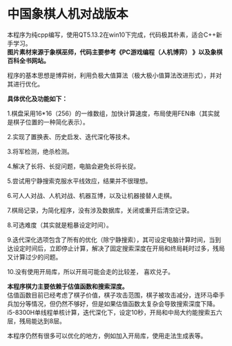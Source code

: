 中国象棋人机对战版本
====================

本程序为纯cpp编写，使用QT5.13.2在win10下完成，代码极其朴素，适合C++新手学习。  
**图片素材来源于象棋巫师，代码主要参考《PC游戏编程（人机博弈） 》以及象棋百科全书网站。**  

程序的基本思想是博弈树，利用负极大值算法（极大极小值算法改进形式），并对其进行优化。  


**具体优化及功能如下：**  

1.棋盘采用16*16（256）的一维数组，加快计算速度，布局使用FEN串（其实就是棋子位置的一种简化表示）。  

2.实现了置换表、历史启发、迭代深化等技术。  

3.将军检测，绝杀检测。  

4.解决了长将、长捉问题，电脑会避免长将长捉。  

5.尝试用宁静搜索克服水平线效应，结果并不很理想。  

6.可人人对战、人机对战、机器互博，以及让机器接替人走棋。

7.棋局记录，为简化程序，没有涉及数据库，关闭或重开后清空记录。  

8.可选难度（其实就是粗暴设定时间）。  

9.迭代深化选项包含了所有的优化（除宁静搜索），其可设定电脑计算时间，当到达设定时间后，立即停止计算，解决了固定搜索深度在开局和终局耗时过多，残局又计算过少的问题。

10.没有使用开局库，所以开局可能会走的比较差， 喜欢兑子。


**本程序棋力主要依赖于估值函数和搜索深度。**  
估值函数目前已经考虑了棋子价值，棋子攻击范围，棋子被攻击减分，连环马牵手兵加分等情况，但仍然不够好，但是如果估值函数太复杂会导致搜索深度下降。i5-8300H单线程单核计算，迭代深化下，设定10秒，开局和中局大约能搜索五六层，残局能达到8层。 


本程序仍然有很多可以优化的地方，例如加入开局库，使用走法生成表等。
